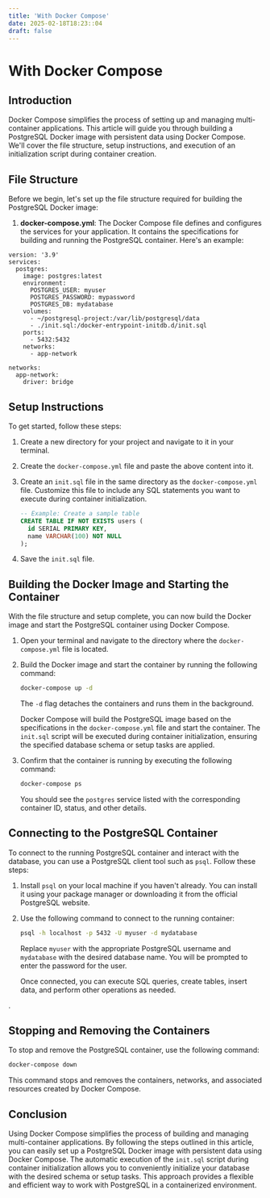 ```yaml
---
title: 'With Docker Compose'
date: 2025-02-18T18:23::04
draft: false
---
```


# With Docker Compose

## Introduction

Docker Compose simplifies the process of setting up and managing multi-container applications. This article will guide you through building a PostgreSQL Docker image with persistent data using Docker Compose. We'll cover the file structure, setup instructions, and execution of an initialization script during container creation.

## File Structure

Before we begin, let's set up the file structure required for building the PostgreSQL Docker image:

1. **docker-compose.yml**: The Docker Compose file defines and configures the services for your application. It contains the specifications for building and running the PostgreSQL container. Here's an example:

```docker
version: '3.9'
services:
  postgres:
    image: postgres:latest
    environment:
      POSTGRES_USER: myuser
      POSTGRES_PASSWORD: mypassword
      POSTGRES_DB: mydatabase
    volumes:
      - ~/postgresql-project:/var/lib/postgresql/data
      - ./init.sql:/docker-entrypoint-initdb.d/init.sql
    ports:
      - 5432:5432
    networks:
      - app-network

networks:
  app-network:
    driver: bridge
```

## Setup Instructions

To get started, follow these steps:

1. Create a new directory for your project and navigate to it in your terminal.
2. Create the `docker-compose.yml` file and paste the above content into it.
3. Create an `init.sql` file in the same directory as the `docker-compose.yml` file. Customize this file to include any SQL statements you want to execute during container initialization.

   ```sql
   -- Example: Create a sample table
   CREATE TABLE IF NOT EXISTS users (
     id SERIAL PRIMARY KEY,
     name VARCHAR(100) NOT NULL
   );
   ```

4. Save the `init.sql` file.

## Building the Docker Image and Starting the Container

With the file structure and setup complete, you can now build the Docker image and start the PostgreSQL container using Docker Compose.

1. Open your terminal and navigate to the directory where the `docker-compose.yml` file is located.
2. Build the Docker image and start the container by running the following command:

   ```bash
   docker-compose up -d
   ```

   The `-d` flag detaches the containers and runs them in the background.

   Docker Compose will build the PostgreSQL image based on the specifications in the `docker-compose.yml` file and start the container. The `init.sql` script will be executed during container initialization, ensuring the specified database schema or setup tasks are applied.

3. Confirm that the container is running by executing the following command:

   ```bash
   docker-compose ps
   ```

   You should see the `postgres` service listed with the corresponding container ID, status, and other details.

## Connecting to the PostgreSQL Container

To connect to the running PostgreSQL container and interact with the database, you can use a PostgreSQL client tool such as `psql`. Follow these steps:

1. Install `psql` on your local machine if you haven't already. You can install it using your package manager or downloading it from the official PostgreSQL website.
2. Use the following command to connect to the running container:

   ```bash
   psql -h localhost -p 5432 -U myuser -d mydatabase
   ```

   Replace `myuser` with the appropriate PostgreSQL username and `mydatabase` with the desired database name. You will be prompted to enter the password for the user.

   Once connected, you can execute SQL queries, create tables, insert data, and perform other operations as needed.

.

## Stopping and Removing the Containers

To stop and remove the PostgreSQL container, use the following command:

```bash
docker-compose down
```

This command stops and removes the containers, networks, and associated resources created by Docker Compose.

## Conclusion

Using Docker Compose simplifies the process of building and managing multi-container applications. By following the steps outlined in this article, you can easily set up a PostgreSQL Docker image with persistent data using Docker Compose. The automatic execution of the `init.sql` script during container initialization allows you to conveniently initialize your database with the desired schema or setup tasks. This approach provides a flexible and efficient way to work with PostgreSQL in a containerized environment.
